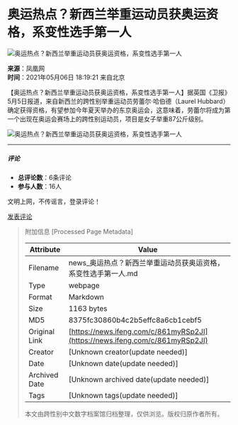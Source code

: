 # 奥运热点？新西兰举重运动员获奥运资格，系变性选手第一人

![奥运热点？新西兰举重运动员获奥运资格，系变性选手第一人](https://d.ifengimg.com/w121_h75_q90/x0.ifengimg.com/ucms/2021_19/7EA9FC77E14BD3C602AF6E4B70147A1FB7C437D1_size35_w640_h360.jpg)

**来源**：凤凰网  
**时间**：2021年05月06日 18:19:21 来自北京

【奥运热点？新西兰举重运动员获奥运资格，系变性选手第一人】据英国《卫报》5月5日报道，来自新西兰的跨性别举重运动员劳蕾尔·哈伯德（Laurel Hubbard）确定获得资格，有望参加今年夏天举办的东京奥运会，这意味着，劳蕾尔将成为第一个出现在奥运会赛场上的跨性别运动员，项目是女子举重87公斤级别。

![奥运热点？新西兰举重运动员获奥运资格，系变性选手第一人](https://x0.ifengimg.com/ucms/2021_19/7EA9FC77E14BD3C602AF6E4B70147A1FB7C437D1_size35_w640_h360.jpg)

---

##### 评论
- **总评论数**：6条评论
- **参与人数**：16人

文明上网，不传谣言，登录评论！

[发表评论](https://gentie.ifeng.com/c/comment/861myRSp2JI)

> 附加信息 [Processed Page Metadata]
>
> | Attribute       | Value                                  |
> |-----------------|----------------------------------------|
> | Filename        | news_奥运热点？新西兰举重运动员获奥运资格，系变性选手第一人.md                             |
> | Type            | webpage                                 |
> | Format          | Markdown                               |
> | Size            | 1163 bytes                           |
> | MD5             | 8375fc30860b4c2b5effc8a6cb1cebf5                                  |
> | Original Link   | [https://news.ifeng.com/c/861myRSp2JI](https://news.ifeng.com/c/861myRSp2JI)                         |
> | Creator         | [Unknown creator(update needed)]                              |
> | Date            | [Unknown date(update needed)]                                 |
> | Archived Date   | [Unknown archived date(update needed)]                             |
> | Tags            | [Unknown tags(update needed)]                                 |
>
> 本文由跨性别中文数字档案馆归档整理，仅供浏览。版权归原作者所有。
>